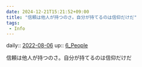 ```yaml
---
date: 2024-12-21T15:21:52+09:00
title: "信頼は他人が持つのさ。自分が持てるのは信仰だけだ"
tags:
 - Info
---
```


daily:: [2022-08-06](Daily_Note/2022-08-06.md)
up:: [6_People](../Bar/Novel/Nacaria/6_People.md)

信頼は他人が持つのさ。自分が持てるのは信仰だけだ